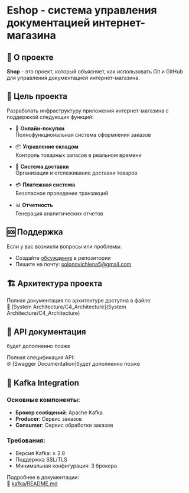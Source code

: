# Eshop - система управления документацией интернет-магазина

## 📝 О проекте

**Shop** - это проект, который объясняет, как использовать Git и GitHub для управления документацией интернет-магазина.

## 🎯 Цель проекта

Разработать инфраструктуру приложения интернет-магазина с поддержкой следующих функций:

- 🛒 **Онлайн-покупки**  
  Полнофункциональная система оформления заказов

- 📦 **Управление складом**  
  Контроль товарных запасов в реальном времени

- 🚚 **Система доставки**  
  Организация и отслеживание доставки товаров

- 💳 **Платежная система**  
  Безопасное проведение транзакций

- 📊 **Отчетность**  
  Генерация аналитических отчетов

## 🆘 Поддержка

Если у вас возникли вопросы или проблемы:

- Создайте [обсуждение](https://github.com/username/repository-name/discussions) в репозитории
- Пишите на почту: [solonovichlena5@gmail.com](mailto:solonovichlena5@gmail.com)

## 🏗 Архитектура проекта

Полная документация по архитектуре доступна в файле:  
📄 [System Architecture/C4_Architecture](System Architecture/C4_Architecture)

## 🔌 API документация

будет дополненно позже

Полная спецификация API:  
🌐 [Swagger Documentation]будет дополненно позже

## 🚀 Kafka Integration

### Основные компоненты:

- **Брокер сообщений**: Apache Kafka
- **Producer**: Сервис заказов
- **Consumer**: Сервис обработки заказов

### Требования:

- Версия Kafka: ≥ 2.8
- Поддержка SSL/TLS
- Минимальная конфигурация: 3 брокера

Подробнее в документации:  
📂 [kafka/README.md](kafka/README.md)
